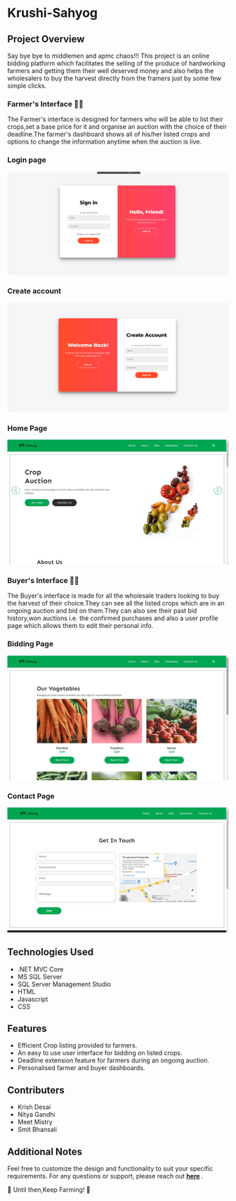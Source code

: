 # Krushi-Sahyog
###
## Project Overview

Say bye bye to middlemen and apmc chaos!!!
This project is an online bidding platform which facilitates the selling of the produce of hardworking farmers and getting them their well deserved money and also helps the wholesalers to buy the harvest directly from the framers just by some few simple clicks.

### Farmer's Interface 🧑‍🌾
The Farmer's interface is designed for farmers who will be able to list their crops,set a base price for it and organise an auction with the choice of their deadline.The farmer's dashboard shows all of his/her listed crops and options to change the information anytime when the auction is live.

### Login page
!["alttext"](https://github.com/DesaiKrish/Krushi_Sahyog/blob/master/wwwroot/css/Screenshot%202024-08-10%20170410.png)

### Create account
!["alttext"](https://github.com/DesaiKrish/Krushi_Sahyog/blob/master/wwwroot/css/Screenshot%202024-08-10%20170428.png)

### Home Page
!["alttext"](https://github.com/DesaiKrish/Krushi_Sahyog/blob/master/wwwroot/css/home.jpg)

### Buyer's Interface 👨‍💼
The Buyer's interface is made for all the wholesale traders looking to buy the harvest of their choice.They can see all the listed crops which are in an ongoing auction and bid on them.They can also see their past bid history,won auctions i.e. the confirmed purchases and also a user profile page which allows them to edit their personal info.

### Bidding Page
!["alttext"](https://github.com/DesaiKrish/Krushi_Sahyog/blob/master/wwwroot/css/bid.jpg)

### Contact Page
!["alttext"](https://github.com/DesaiKrish/Krushi_Sahyog/blob/master/wwwroot/css/contact.jpg)

## Technologies Used
- .NET MVC Core
- MS SQL Server
- SQL Server Management Studio
- HTML
- Javascript
- CSS

## Features
- Efficient Crop listing provided to farmers.
- An easy to use user interface for bidding on listed crops.
- Deadline extension feature for farmers during an ongoing auction.
- Personalised farmer and buyer dashboards.

## Contributers
- Krish Desai
- Nitya Gandhi
- Meet Mistry
- Smit Bhansali
  
## Additional Notes
Feel free to customize the design and functionality to suit your specific requirements. For any questions or support, please reach out **[here](mailto:krishdesai0311@gmail.com)** .

🚀 Until then,Keep Farming! 🌟
